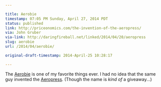 ```yaml
---

title: Aerobie
timestamp: 07:05 PM Sunday, April 27, 2014 PDT
status: published
link: http://priceonomics.com/the-invention-of-the-aeropress/
via: John Gruber
via-link: http://daringfireball.net/linked/2014/04/20/aeropress
slug: aerobie
url: /2014/04/aerobie/

original-draft-timestamp: 2014-April-25 10:28:17

---
```


The [Aerobie][1] is one of my favorite things ever. I had no idea that the same guy invented the [Aeropress][2]. (Though the name is *kind of* a giveaway...)

[1]: http://www.amazon.com/gp/product/B0000789T2/ref=as_li_ss_tl?ie=UTF8&camp=1789&creative=390957&creativeASIN=B0000789T2&linkCode=as2&tag=tylerbutlerco-20
[2]: http://www.amazon.com/gp/product/B0047BIWSK/ref=as_li_ss_tl?ie=UTF8&camp=1789&creative=390957&creativeASIN=B0047BIWSK&linkCode=as2&tag=tylerbutlerco-20
